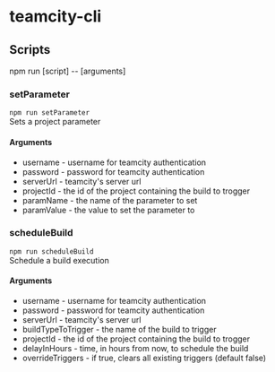 # teamcity-cli

## Scripts
npm run [script] -- [arguments]

### setParameter
```npm run setParameter```   
Sets a project parameter

#### Arguments
 - username - username for teamcity authentication
 - password - password for teamcity authentication
 - serverUrl - teamcity's server url
 - projectId - the id of the project containing the build to trogger
 - paramName - the name of the parameter to set
 - paramValue - the value to set the parameter to

### scheduleBuild
```npm run scheduleBuild```   
Schedule a build execution

#### Arguments
 - username - username for teamcity authentication
 - password - password for teamcity authentication
 - serverUrl - teamcity's server url
 - buildTypeToTrigger - the name of the build to trigger
 - projectId - the id of the project containing the build to trogger
 - delayInHours - time, in hours from now, to schedule the build
 - overrideTriggers - if true, clears all existing triggers (default false)